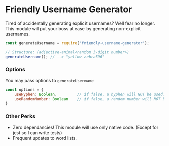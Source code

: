 # Friendly Username Generator
Tired of accidentally generating explicit usernames? Well fear no longer. This module will put your boss at ease by generating non-explicit usernames.

```js
const generateUsername = require('friendly-username-generator');

// Structure: (adjective-animal<random 3-digit number>)
generateUsername(); // --> "yellow-zebra596" 
```

### Options
You may pass options to `generateUsername`

```js
const options = {
    useHyphen: Boolean,         // if false, a hyphen will NOT be used. (True by default)
    useRandomNumber: Boolean    // if false, a random number will NOT be appended to the end of the random username. (True by default)
}
```

### Other Perks
- Zero dependancies! This module will use only native code. (Except for jest so I can write tests)
- Frequent updates to word lists.
